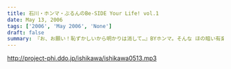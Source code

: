 ```yaml
---
title: 石川・ホンマ・ぶるんのBe-SIDE Your Life! vol.1
date: May 13, 2006
tags: ['2006', 'May 2006', 'None']
draft: false
summary: 『お、お願い！恥ずかしいから明かりは消して…』BYホンマ。そんな ほの暗い有楽町の片隅のとあるスタジオで収録された、記念すべき第1回目。30分で収めるはずが早くもタイムオーバー！！そうそう新コーナーも始まるよ。
---
```


http://project-phi.ddo.jp/ishikawa/ishikawa0513.mp3
